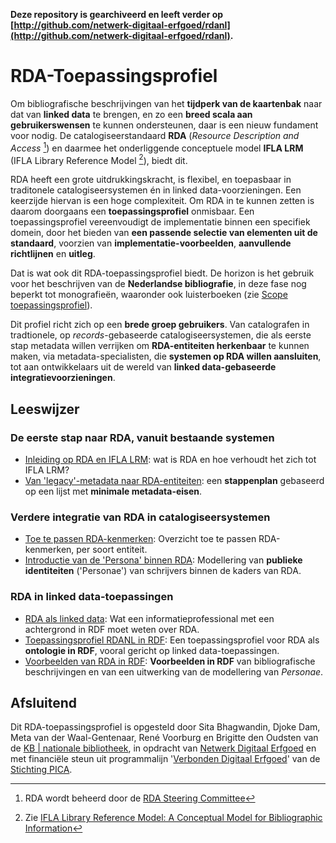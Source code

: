 **Deze repository is gearchiveerd en leeft verder op [http://github.com/netwerk-digitaal-erfgoed/rdanl](http://github.com/netwerk-digitaal-erfgoed/rdanl).**

# RDA-Toepassingsprofiel


Om bibliografische beschrijvingen van het **tijdperk van de kaartenbak** naar dat van **linked data** te brengen, en zo een **breed scala aan gebruikerswensen** te kunnen ondersteunen, daar is een nieuw fundament voor nodig. De catalogiseerstandaard **RDA** (*Resource Description and Access* [^1]) en daarmee het onderliggende conceptuele model **IFLA LRM** (IFLA Library Reference Model [^2]), biedt dit.

RDA heeft een grote uitdrukkingskracht, is flexibel, en toepasbaar in traditonele catalogiseersystemen én in linked data-voorzieningen. Een keerzijde hiervan is een hoge complexiteit. Om RDA in te kunnen zetten is daarom doorgaans een **toepassingsprofiel** onmisbaar. Een toepassingsprofiel vereenvoudigt de implementatie binnen een specifiek domein, door het bieden van **een passende selectie van elementen uit de standaard**, voorzien van **implementatie-voorbeelden**, **aanvullende richtlijnen** en **uitleg**.
 
Dat is wat ook dit RDA-toepassingsprofiel biedt. De horizon is het gebruik voor het beschrijven van de **Nederlandse bibliografie**, in deze fase nog beperkt tot monografieën, waaronder ook luisterboeken (zie [Scope toepassingsprofiel](Scope_toepassingsprofiel.md)).

Dit profiel richt zich op een **brede groep gebruikers**. Van catalografen in tradtionele, op *records*-gebaseerde catalogiseersystemen, die als eerste stap metadata willen verrijken om **RDA-entiteiten herkenbaar** te kunnen maken, via metadata-specialisten, die **systemen op RDA willen aansluiten**, tot aan ontwikkelaars uit de wereld van **linked data-gebaseerde integratievoorzieningen**.

## Leeswijzer

### De eerste stap naar RDA, vanuit bestaande systemen

* [Inleiding op RDA en IFLA LRM](RDA_en_LRM.md): wat is RDA en hoe verhoudt het zich tot IFLA LRM?
* [Van 'legacy'-metadata naar RDA-entiteiten](Van_legacy-metadata_naar_RDA-entiteiten.md): een **stappenplan** gebaseerd op een lijst met **minimale metadata-eisen**.

### Verdere integratie van RDA in catalogiseersystemen

* [Toe te passen RDA-kenmerken](RDA-kenmerken.md): Overzicht toe te passen RDA-kenmerken, per soort entiteit.
* [Introductie van de 'Persona' binnen RDA](Persona_in_RDA.md): Modellering van **publieke identiteiten** ('Personae') van schrijvers binnen de kaders van RDA.

### RDA in linked data-toepassingen 

* [RDA als linked data](rdf/RDA_als_linkeddata.md): Wat een informatieprofessional met een achtergrond in RDF moet weten over RDA.
* [Toepassingsprofiel RDANL in RDF](rdf/profile): Een toepassingsprofiel voor RDA als **ontologie in RDF**, vooral gericht op linked data-toepassingen.
* [Voorbeelden van RDA in RDF](rdf/examples): **Voorbeelden in RDF** van bibliografische beschrijvingen en van een uitwerking van de modellering van *Personae*. 
 
## Afsluitend

Dit RDA-toepassingsprofiel is opgesteld door Sita Bhagwandin, Djoke Dam,  Meta van der Waal-Gentenaar, René Voorburg en Brigitte den Oudsten van de [KB | nationale bibliotheek](https://www.kb.nl/), in opdracht van [Netwerk Digitaal Erfgoed](https://netwerkdigitaalerfgoed.nl) en met financiële steun uit programmalijn '[Verbonden Digitaal Erfgoed](https://www.stichtingpica.nl/programmalijnen/verbonden-digitaal-erfgoed/)' van de [Stichting PICA](https://www.stichtingpica.nl/).


[^1]: RDA wordt beheerd door de [RDA Steering Committee](http://www.rda-rsc.org)
[^2]: Zie [IFLA Library Reference Model: A Conceptual Model for Bibliographic Information](https://repository.ifla.org/handle/123456789/40)
